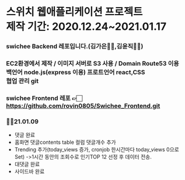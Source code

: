 # 스위치 웹애플리케이션 프로젝트<br>제작 기간: 2020.12.24~2021.01.17
 
### swichee Backend 레포입니다.(김가은👧🏻,김윤직🧑🏻)

### EC2환경에서 제작 / 이미지 서버로 S3 사용 / Domain Route53 이용<br> 백언어 node.js(express 이용) 프로트언어 react,CSS <br> 협업 관리 git 
### swichee Frontend 레포 👉🏻 https://github.com/rovin0805/Swichee_Frontend.git


### 🎅💦21.01.09
- 댓글 완료
- 홈화면 댓글contents table 컬럼 댓글개수 추가
- Trending 추가(today_views 증가, cronjob 한시간마다 today_views 0으로 Set)
  ->1시간 동안의 조회수로 인기TOP 12 선정 후 데이터 전송.
- 대댓글 완료
- 사이드바 완료

